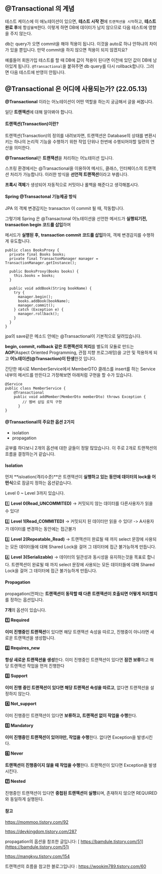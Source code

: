 ## @Transactional 의 계념

테스트 케이스에 이 애노테이션이 있으면, **테스트 시작 전**에 `트랜잭션을 시작`하고, **테스트 완료 후**에 항상`롤백`한다. 이렇게 하면 DB에 데이터가 남지 않으므로 다음 테스트에 영향을 주지 않는다.

db는 query가 오면 commit을 해야 적용이 됩니다. 이것을 auto로 하냐 안하냐의 차이가 있을 뿐입니다. 만약 commit을 하지 않으면 적용이 되지 않겠지요?

예를들어 회원가입 테스트를 할 때 DB에 값이 적용이 된다면 이전에 있던 값이 DB에 남아있게 됩니다.  `@Transactional`을 붙혀주면 db query를 다시 rollback합니다. 그러면 다음 테스트에 반영이 안됩니다.



## @Transactional 은 어디에 사용되는가? (22.05.13)

**@Transactional** 이라는 어노테이션이 어떤 역할을 하는지 궁금해서 글을 써봅니다.



일단 **트랜잭션**에 대해 알아봐야 합니다.



#### **트랜잭션(Transaction)이란?**

트랜잭션(Transaction)의 정의를 내려보자면, 트랜잭션은 Database의 상태를 변환시키는 하나의 논리적 기능을 수행하기 위한 작업 단위나 한번에 수행되어야할 일련의 연산을 의미한다.



**@Transactional**은 **트랜잭션**을 처리하는 어노테이션 입니다.

스프링 환경에서는 @Transactional을 이용하여 메서드, 클래스, 인터페이스의 트랜잭션 처리가 가능합니다. 이러한 방식을 **선언적 트랜잭션**이라고 부릅니다.

**프록시 객체**가 생성되어 자동적으로 커밋이나 롤백을 해준다고 생각해봅시다.



#### **Spring @Transactonal 기능제공 방식**

JPA 의 객체 변경감지는 transacton 이 commit 될 때, 작동합니다.

그렇기에 Spring 은 @Transactonal 어노테이션을 선언한 메서드가 **실행되기전,** **transaction begin** **코드를 삽입**하며

메서드가 **실행된 후,** **transaction commit** **코드를 삽입**하여, 객체 변경감지를 수행하게 유도합니다.



```
public class BooksProxy {
  private final Books books;
  private final TransactonManager manager = TransactionManager.getInstance();
  
  public BooksProxy(Books books) {
    this.books = books;
  }
  
  public void addBook(String bookName) {
    try {
      manager.begin();
      books.addBook(bookName);
      manager.commit();
    } catch (Exception e) {
      manager.rollback();
    }
  }
}
```





jpa의 save같은 메소드 안에는 @Transactional이 기본적으로 달려있습니다.

**begin, commit, rollback 같은 트랜잭션의 처리**를 별도의 모듈로 만드는 **AOP**(Aspect Oriented Programming, 관점 지향 프로그래밍)을 고안 및 적용하게 되고 **어노테이션(@Transaction)이 탄생**한것 입니다.



간단한 예시로 MemberService에서 MemberDTO 클래스를 insert를 하는 Service 내부의 메서드를 만든다고 가정해보면 아래처럼 구현을 할 수가 있습니다.

```
@Service 
public class MemberService { 
	@Transactional
	public void addMember(MemberDto memberDto) throws Exception { 
    	// 멤버 삽입 로직 구현 
  	  } 
}
```



#### @Transactional의 주요한 옵션 2가지

- isolation
- propagation

공부를 하다보니 2개의 옵션에 대한 글들이 정말 많았습니다. 이 주로 2개로 트랜잭션의 흐름을 결정하는거 같습니다.



#### Isolation

먼저 **isloation(격리수준)**은 트랜잭션이 **실행하고 있는 동안에 데이터의 lock을 어떤식**으로 잠글지 정하는 옵션같습니다.



Level 0 ~ Level 3까지 있습니다.

1️⃣ **Level 0(Read_UNCOMMITED)** -> 커밋되지 않는 데이터를 다른사용자가 읽을 수 있다!

2️⃣ **Level 1(Read_COMMITED)** -> 커밋되지 된 데이터만 읽을 수 있다! -> A사용자가 데이터를 변경하는 동안에는 접근불가

3️⃣ **Level 2(Repeatable_Read)** -> 트랜잭션이 완료될 때 까지 select 문장에 사용되는 모든 데이터들에 대해 Shared Lock을 걸어 그 데이터에 접근 불가능하게 만듭니다.

4️⃣ **Level 3(Serializable)** -> 데이터의 일관성과 동시성을 유지하는것을 목표로 합니다. 트랜잭션이 완료될 때 까지 select 문장에 사용되는 모든 데이터들에 대해 Shared Lock을 걸어 그 데이터에 접근 불가능하게 만듭니다.



#### Propagation

propagation(전파)는 **트랜잭션이 동작할 때 다른 트랜잭션이 호출되면 어떻게 처리할지**를 정하는 옵션입니다.

**7개**의 옵션이 있습니다.



**1️⃣ Required**

**이미 진행중인 트랜잭션**이 있다면 해당 트랜잭션 속성을 따르고, 진행중이 아니라면 새로운 트랜잭션을 생성합니다.



**2️⃣ Requires_new** 

**항상 새로운 트랜잭션을 생성**한다. 이미 진행중인 트랜잭션이 있다면 **잠깐 보류**하고 해당 트랜잭션 작업을 먼저 진행한다



**3️⃣ Support**

**이미 진행 중인 트랜잭션이 있다면 해당 트랜잭션 속성을 따르고**, 없다면 트랜잭션을 설정하지 않는다.



**4️⃣ Not_support**

이미 진행중인 트랜잭션이 있다면 **보류하고, 트랜잭션 없이 작업을 수행**한다.



**5️⃣ Mandatory**

**이미 진행중인 트랜잭션이 있어야만, 작업을 수행**한다. 없다면 Exception을 발생시킨다.



**6️⃣ Never**

**트랜잭션이 진행중이지 않을 때 작업을 수행**한다. 트랜잭션이 있다면 Exception을 발생시킨다.



**7️⃣ Nested**

진행중인 트랜잭션이 있다면 **중첩된 트랜잭션이 실행**되며, 존재하지 않으면 REQUIRED와 동일하게 실행된다.





#### 참고

https://mommoo.tistory.com/92

https://devkingdom.tistory.com/287

propagation의 옵션을 참조한 글입니다: [ https://bamdule.tistory.com/51](https://bamdule.tistory.com/51)

https://mangkyu.tistory.com/154

트랜잭션의 흐름을 참고한 블로그입니다 : https://wookim789.tistory.com/60
